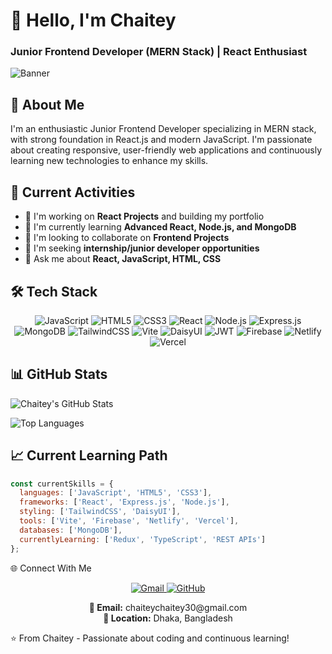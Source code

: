 # 👋 Hello, I'm Chaitey
### Junior Frontend Developer (MERN Stack) | React Enthusiast

![Banner](https://raw.githubusercontent.com/chaitey23/chaitey/main/Gray%20White%20Minimalist%20Personal%20Profile%20Linkedin%20Banner%20(1).png)

## 🚀 About Me
I'm an enthusiastic Junior Frontend Developer specializing in MERN stack, with strong foundation in React.js and modern JavaScript. I'm passionate about creating responsive, user-friendly web applications and continuously learning new technologies to enhance my skills.

## 💼 Current Activities
- 🔭 I'm working on **React Projects** and building my portfolio
- 🌱 I'm currently learning **Advanced React, Node.js, and MongoDB**
- 👯 I'm looking to collaborate on **Frontend Projects**
- 🤔 I'm seeking **internship/junior developer opportunities**
- 💬 Ask me about **React, JavaScript, HTML, CSS**

## 🛠️ Tech Stack

<p align="center">
  <img src="https://img.shields.io/badge/JavaScript-F7DF1E?style=for-the-badge&logo=javascript&logoColor=black" alt="JavaScript" />
  <img src="https://img.shields.io/badge/HTML5-E34F26?style=for-the-badge&logo=html5&logoColor=white" alt="HTML5" />
  <img src="https://img.shields.io/badge/CSS3-1572B6?style=for-the-badge&logo=css3&logoColor=white" alt="CSS3" />
  <img src="https://img.shields.io/badge/React-20232A?style=for-the-badge&logo=react&logoColor=61DAFB" alt="React" />
  <img src="https://img.shields.io/badge/Node.js-339933?style=for-the-badge&logo=nodedotjs&logoColor=white" alt="Node.js" />
  <img src="https://img.shields.io/badge/Express.js-000000?style=for-the-badge&logo=express&logoColor=white" alt="Express.js" />
  <img src="https://img.shields.io/badge/MongoDB-4EA94B?style=for-the-badge&logo=mongodb&logoColor=white" alt="MongoDB" />
  <img src="https://img.shields.io/badge/Tailwind_CSS-38B2AC?style=for-the-badge&logo=tailwind-css&logoColor=white" alt="TailwindCSS" />
  <img src="https://img.shields.io/badge/Vite-646CFF?style=for-the-badge&logo=vite&logoColor=white" alt="Vite" />
  <img src="https://img.shields.io/badge/DaisyUI-5A0EF8?style=for-the-badge&logo=daisyui&logoColor=white" alt="DaisyUI" />
  <img src="https://img.shields.io/badge/JWT-000000?style=for-the-badge&logo=jsonwebtokens&logoColor=white" alt="JWT" />
  <img src="https://img.shields.io/badge/Firebase-FFCA28?style=for-the-badge&logo=firebase&logoColor=black" alt="Firebase" />
  <img src="https://img.shields.io/badge/Netlify-00C7B7?style=for-the-badge&logo=netlify&logoColor=white" alt="Netlify" />
  <img src="https://img.shields.io/badge/Vercel-000000?style=for-the-badge&logo=vercel&logoColor=white" alt="Vercel" />
</p>

## 📊 GitHub Stats

![Chaitey's GitHub Stats](https://github-readme-stats.vercel.app/api?username=chaitey23&show_icons=true&theme=radical&hide_title=true)

![Top Languages](https://github-readme-stats.vercel.app/api/top-langs/?username=chaitey23&layout=compact&theme=radical&hide=java,php)

## 📈 Current Learning Path

```javascript
const currentSkills = {
  languages: ['JavaScript', 'HTML5', 'CSS3'],
  frameworks: ['React', 'Express.js', 'Node.js'],
  styling: ['TailwindCSS', 'DaisyUI'],
  tools: ['Vite', 'Firebase', 'Netlify', 'Vercel'],
  databases: ['MongoDB'],
  currentlyLearning: ['Redux', 'TypeScript', 'REST APIs']
};
```

🌐 Connect With Me
<p align="center"> <a href="mailto:chaiteychaitey30@gmail.com"> <img src="https://img.shields.io/badge/Gmail-D14836?style=for-the-badge&logo=gmail&logoColor=white" alt="Gmail" /> </a> <a href="https://github.com/chaitey23"> <img src="https://img.shields.io/badge/GitHub-100000?style=for-the-badge&logo=github&logoColor=white" alt="GitHub" /> </a> </p><p align="center"> <strong>📧 Email:</strong> chaiteychaitey30@gmail.com<br/> <strong>📍 Location:</strong> Dhaka, Bangladesh </p>

⭐ From Chaitey - Passionate about coding and continuous learning!
